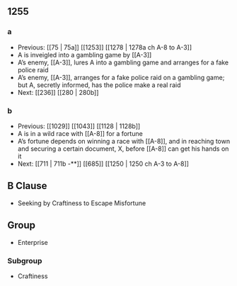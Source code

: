 ## 1255
### a
- Previous: [[75 | 75a]] [[1253]] [[1278 | 1278a ch A-8 to A-3]] 
- A is inveigled into a gambling game by [[A-3]]
- A’s enemy, [[A-3]], lures A into a gambling game and arranges for a fake police raid
- A’s enemy, [[A-3]], arranges for a fake police raid on a gambling game; but A, secretly informed, has the police make a real raid
- Next: [[236]] [[280 | 280b]] 

### b
- Previous: [[1029]] [[1043]] [[1128 | 1128b]] 
- A is in a wild race with [[A-8]] for a fortune
- A’s fortune depends on winning a race with [[A-8]], and in reaching town and securing a certain document, X, before [[A-8]] can get his hands on it
- Next: [[711 | 711b -**]] [[685]] [[1250 | 1250 ch A-3 to A-8]] 

## B Clause
- Seeking by Craftiness to Escape Misfortune

## Group
- Enterprise

### Subgroup
- Craftiness

